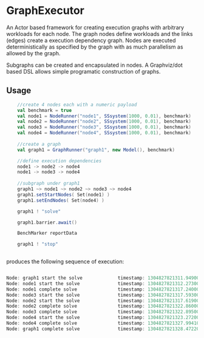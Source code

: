 GraphExecutor
=============

An Actor based framework for creating execution graphs with arbitrary workloads for each node.
The graph nodes define workloads and the links (edges) create a execution dependency graph. Nodes are executed deterministically as specified by the graph with as much parallelism as allowed by the graph.

Subgraphs can be created and encapsulated in nodes.
A Graphviz/dot based DSL allows simple programatic construction of graphs.

Usage
------
 
``` scala
	//create 4 nodes each with a numeric payload
	val benchmark = true
    val node1 = NodeRunner("node1", SSsystem(1000, 0.01), benchmark)
    val node2 = NodeRunner("node2", SSsystem(1000, 0.01), benchmark)
    val node3 = NodeRunner("node3", SSsystem(1000, 0.01), benchmark)
    val node4 = NodeRunner("node4", SSsystem(1000, 0.01), benchmark)
    
    //create a graph 
    val graph1 = GraphRunner("graph1", new Model(), benchmark)

	//define execution dependencies
    node1 -> node2 -> node4
    node1 -> node3 -> node4
    
    //subgraph under graph1
    graph1 ~> node1 ~> node2 ~> node3 ~> node4
    graph1.setStartNodes( Set(node1) )
    graph1.setEndNodes( Set(node4) )

    graph1 ! "solve"

    graph1.barrier.await()

    BenchMarker reportData

    graph1 ! "stop"
 
```
produces the following sequence of execution:

```scala

Node: graph1 start the solve             timestamp: 1304827821311.949000   on thread 27
Node: node1 start the solve              timestamp: 1304827821312.273000   on thread 35
Node: node1 complete solve               timestamp: 1304827821317.240000   on thread 35
Node: node3 start the solve              timestamp: 1304827821317.593000   on thread 33
Node: node2 start the solve              timestamp: 1304827821317.619000   on thread 32
Node: node2 complete solve               timestamp: 1304827821322.860000   on thread 32
Node: node3 complete solve               timestamp: 1304827821322.895000   on thread 33
Node: node4 start the solve              timestamp: 1304827821323.272000   on thread 32
Node: node4 complete solve               timestamp: 1304827821327.994100   on thread 32
Node: graph1 complete solve              timestamp: 1304827821328.472200   on thread 27
``` 



























